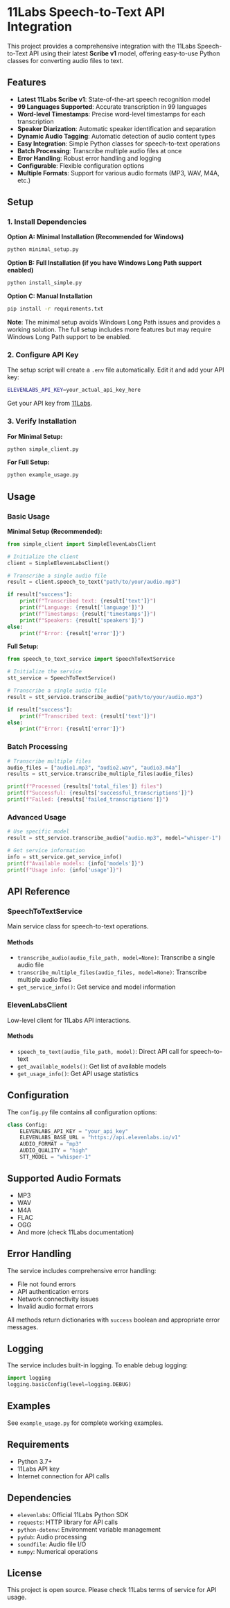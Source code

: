 # 11Labs Speech-to-Text API Integration

This project provides a comprehensive integration with the 11Labs Speech-to-Text API using their latest **Scribe v1** model, offering easy-to-use Python classes for converting audio files to text.

## Features

- **Latest 11Labs Scribe v1**: State-of-the-art speech recognition model
- **99 Languages Supported**: Accurate transcription in 99 languages
- **Word-level Timestamps**: Precise word-level timestamps for each transcription
- **Speaker Diarization**: Automatic speaker identification and separation
- **Dynamic Audio Tagging**: Automatic detection of audio content types
- **Easy Integration**: Simple Python classes for speech-to-text operations
- **Batch Processing**: Transcribe multiple audio files at once
- **Error Handling**: Robust error handling and logging
- **Configurable**: Flexible configuration options
- **Multiple Formats**: Support for various audio formats (MP3, WAV, M4A, etc.)

## Setup

### 1. Install Dependencies

**Option A: Minimal Installation (Recommended for Windows)**
```bash
python minimal_setup.py
```

**Option B: Full Installation (if you have Windows Long Path support enabled)**
```bash
python install_simple.py
```

**Option C: Manual Installation**
```bash
pip install -r requirements.txt
```

**Note**: The minimal setup avoids Windows Long Path issues and provides a working solution. The full setup includes more features but may require Windows Long Path support to be enabled.

### 2. Configure API Key

The setup script will create a `.env` file automatically. Edit it and add your API key:

```bash
ELEVENLABS_API_KEY=your_actual_api_key_here
```

Get your API key from [11Labs](https://elevenlabs.io/).

### 3. Verify Installation

**For Minimal Setup:**
```bash
python simple_client.py
```

**For Full Setup:**
```bash
python example_usage.py
```

## Usage

### Basic Usage

**Minimal Setup (Recommended):**
```python
from simple_client import SimpleElevenLabsClient

# Initialize the client
client = SimpleElevenLabsClient()

# Transcribe a single audio file
result = client.speech_to_text("path/to/your/audio.mp3")

if result["success"]:
    print(f"Transcribed text: {result['text']}")
    print(f"Language: {result['language']}")
    print(f"Timestamps: {result['timestamps']}")
    print(f"Speakers: {result['speakers']}")
else:
    print(f"Error: {result['error']}")
```

**Full Setup:**
```python
from speech_to_text_service import SpeechToTextService

# Initialize the service
stt_service = SpeechToTextService()

# Transcribe a single audio file
result = stt_service.transcribe_audio("path/to/your/audio.mp3")

if result["success"]:
    print(f"Transcribed text: {result['text']}")
else:
    print(f"Error: {result['error']}")
```

### Batch Processing

```python
# Transcribe multiple files
audio_files = ["audio1.mp3", "audio2.wav", "audio3.m4a"]
results = stt_service.transcribe_multiple_files(audio_files)

print(f"Processed {results['total_files']} files")
print(f"Successful: {results['successful_transcriptions']}")
print(f"Failed: {results['failed_transcriptions']}")
```

### Advanced Usage

```python
# Use specific model
result = stt_service.transcribe_audio("audio.mp3", model="whisper-1")

# Get service information
info = stt_service.get_service_info()
print(f"Available models: {info['models']}")
print(f"Usage info: {info['usage']}")
```

## API Reference

### SpeechToTextService

Main service class for speech-to-text operations.

#### Methods

- `transcribe_audio(audio_file_path, model=None)`: Transcribe a single audio file
- `transcribe_multiple_files(audio_files, model=None)`: Transcribe multiple audio files
- `get_service_info()`: Get service and model information

### ElevenLabsClient

Low-level client for 11Labs API interactions.

#### Methods

- `speech_to_text(audio_file_path, model)`: Direct API call for speech-to-text
- `get_available_models()`: Get list of available models
- `get_usage_info()`: Get API usage statistics

## Configuration

The `config.py` file contains all configuration options:

```python
class Config:
    ELEVENLABS_API_KEY = "your_api_key"
    ELEVENLABS_BASE_URL = "https://api.elevenlabs.io/v1"
    AUDIO_FORMAT = "mp3"
    AUDIO_QUALITY = "high"
    STT_MODEL = "whisper-1"
```

## Supported Audio Formats

- MP3
- WAV
- M4A
- FLAC
- OGG
- And more (check 11Labs documentation)

## Error Handling

The service includes comprehensive error handling:

- File not found errors
- API authentication errors
- Network connectivity issues
- Invalid audio format errors

All methods return dictionaries with `success` boolean and appropriate error messages.

## Logging

The service includes built-in logging. To enable debug logging:

```python
import logging
logging.basicConfig(level=logging.DEBUG)
```

## Examples

See `example_usage.py` for complete working examples.

## Requirements

- Python 3.7+
- 11Labs API key
- Internet connection for API calls

## Dependencies

- `elevenlabs`: Official 11Labs Python SDK
- `requests`: HTTP library for API calls
- `python-dotenv`: Environment variable management
- `pydub`: Audio processing
- `soundfile`: Audio file I/O
- `numpy`: Numerical operations

## License

This project is open source. Please check 11Labs terms of service for API usage.
